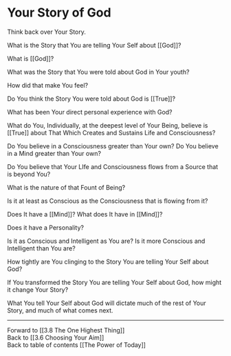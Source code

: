# Your Story of God
Think back over Your Story. 

What is the Story that You are telling Your Self about [[God]]? 

What is [[God]]? 

What was the Story that You were told about God in Your youth? 

How did that make You feel? 

Do You think the Story You were told about God is [[True]]? 

What has been Your direct personal experience with God? 

What do You, Individually, at the deepest level of Your Being, believe is [[True]] about That Which Creates and Sustains Life and Consciousness? 

Do You believe in a Consciousness greater than Your own? Do You believe in a Mind greater than Your own? 

Do You believe that Your LIfe and Consciousness flows from a Source that is beyond You? 

What is the nature of that Fount of Being? 

Is it at least as Conscious as the Consciousness that is flowing from it? 

Does It have a [[Mind]]? What does It have in [[Mind]]? 

Does it have a Personality? 

Is it as Conscious and Intelligent as You are? Is it more Conscious and Intelligent than You are? 

How tightly are You clinging to the Story You are telling Your Self about God? 

If You transformed the Story You are telling Your Self about God, how might it change Your Story? 

What You tell Your Self about God will dictate much of the rest of Your Story, and much of what comes next. 

___

Forward to [[3.8 The One Highest Thing]]  
Back to [[3.6 Choosing Your Aim]]  
Back to table of contents [[The Power of Today]]  

